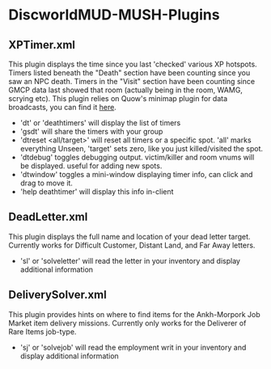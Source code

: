 # DiscworldMUD-MUSH-Plugins

## XPTimer.xml
This plugin displays the time since you last 'checked' various XP hotspots. Timers listed beneath the "Death" section have been counting since you saw an NPC death. Timers in the "Visit" section have been counting since GMCP data last showed that room (actually being in the room, WAMG, scrying etc).  This plugin relies on Quow's minimap plugin for data broadcasts, you can find it [here](http://quow.co.uk/minimap.php).
* 'dt' or 'deathtimers' will display the list of timers
* 'gsdt' will share the timers with your group
* 'dtreset <all/target>' will reset all timers or a specific spot. 'all' marks everything Unseen, 'target' sets zero, like you just killed/visited the spot.
* 'dtdebug' toggles debugging output. victim/killer and room vnums will be displayed. useful for adding new spots. 
* 'dtwindow' toggles a mini-window displaying timer info, can click and drag to move it.
* 'help deathtimer' will display this info in-client
  
## DeadLetter.xml
This plugin displays the full name and location of your dead letter target. Currently works for Difficult Customer, Distant Land, and Far Away letters.
* 'sl' or 'solveletter' will read the letter in your inventory and display additional information
  
## DeliverySolver.xml
This plugin provides hints on where to find items for the Ankh-Morpork Job Market item delivery missions. Currently only works for the Deliverer of Rare Items job-type.
* 'sj' or 'solvejob' will read the employment writ in your inventory and display additional information
